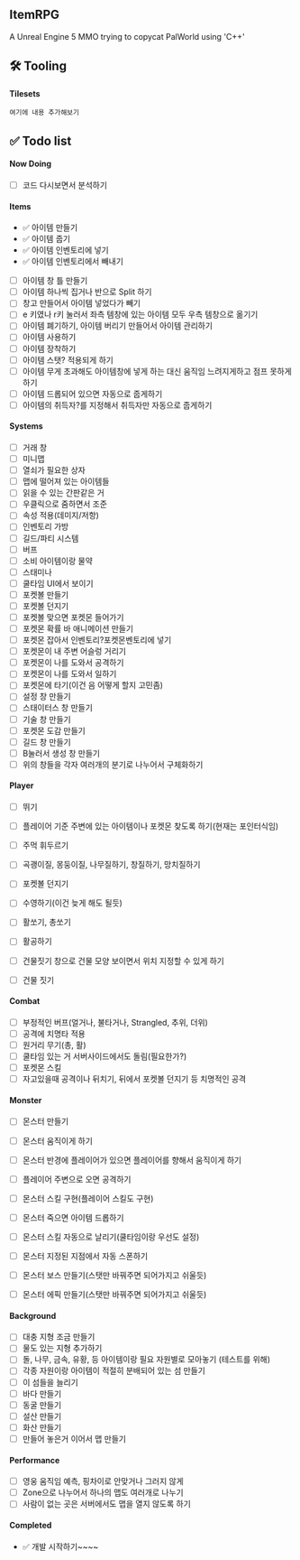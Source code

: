 ## ItemRPG

A Unreal Engine 5 MMO trying to copycat PalWorld using 'C++'

## 🛠️ Tooling

#### Tilesets


```bash
여기에 내용 추가해보기
```

## ✅ Todo list

#### Now Doing
- [ ] 코드 다시보면서 분석하기


#### Items

- ✅ 아이템 만들기
- ✅ 아이템 줍기
- ✅ 아이템 인벤토리에 넣기
- ✅ 아이템 인벤토리에서 빼내기
- [ ] 아이템 창 틀 만들기
- [ ] 아이템 하나씩 집거나 반으로 Split 하기
- [ ] 창고 만들어서 아이템 넣었다가 빼기
- [ ] e 키였나 r키 눌러서 좌측 템창에 있는 아이템 모두 우측 템창으로 옮기기
- [ ] 아이템 폐기하기, 아이템 버리기 만들어서 아이템 관리하기
- [ ] 아이템 사용하기
- [ ] 아이템 장착하기
- [ ] 아이템 스탯? 적용되게 하기
- [ ] 아이템 무게 초과해도 아이템창에 넣게 하는 대신 움직임 느려지게하고 점프 못하게 하기
- [ ] 아이템 드롭되어 있으면 자동으로 줍게하기
- [ ] 아이템의 취득자?를 지정해서 취득자만 자동으로 줍게하기

#### Systems 

- [ ] 거래 창
- [ ] 미니맵
- [ ] 열쇠가 필요한 상자
- [ ] 맵에 떨어져 있는 아이템들
- [ ] 읽을 수 있는 간판같은 거
- [ ] 우클릭으로 줌하면서 조준
- [ ] 속성 적용(데미지/저항)
- [ ] 인벤토리 가방
- [ ] 길드/파티 시스템
- [ ] 버프
- [ ] 소비 아이템이랑 물약
- [ ] 스태미나
- [ ] 쿨타임 UI에서 보이기
- [ ] 포켓볼 만들기
- [ ] 포켓볼 던지기
- [ ] 포켓볼 맞으면 포켓몬 들어가기
- [ ] 포켓몬 확률 바 애니메이션 만들기
- [ ] 포켓몬 잡아서 인벤토리?포켓몬벤토리에 넣기
- [ ] 포켓몬이 내 주변 어슬렁 거리기
- [ ] 포켓몬이 나를 도와서 공격하기
- [ ] 포켓몬이 나를 도와서 일하기
- [ ] 포켓몬에 타기(이건 음 어떻게 할지 고민좀)
- [ ] 설정 창 만들기
- [ ] 스태이터스 창 만들기
- [ ] 기술 창 만들기
- [ ] 포켓몬 도감 만들기
- [ ] 길드 창 만들기
- [ ] B눌러서 생성 창 만들기
- [ ] 위의 창들을 각자 여러개의 분기로 나누어서 구체화하기

#### Player
- [ ] 뛰기
- [ ] 플레이어 기준 주변에 있는 아이템이나 포켓몬 찾도록 하기(현재는 포인터식임)
- [ ] 주먹 휘두르기
- [ ] 곡괭이질, 몽둥이질, 나무질하기, 창질하기, 망치질하기
- [ ] 포켓볼 던지기
- [ ] 수영하기(이건 늦게 해도 될듯)
- [ ] 활쏘기, 총쏘기
- [ ] 활공하기
- [ ] 건물짓기 창으로 건물 모양 보이면서 위치 지정할 수 있게 하기
- [ ] 건물 짓기


#### Combat

- [ ] 부정적인 버프(얼거나, 불타거나, Strangled, 추위, 더위)
- [ ] 공격에 치명타 적용
- [ ] 원거리 무기(총, 활)
- [ ] 쿨타임 있는 거 서버사이드에서도 돌림(필요한가?)
- [ ] 포켓몬 스킬
- [ ] 자고있을때 공격이나 뒤치기, 뒤에서 포켓볼 던지기 등 치명적인 공격

#### Monster
- [ ] 몬스터 만들기
- [ ] 몬스터 움직이게 하기
- [ ] 몬스터 반경에 플레이어가 있으면 플레이어를 향해서 움직이게 하기
- [ ] 플레이어 주변으로 오면 공격하기
- [ ] 몬스터 스킬 구현(플레이어 스킬도 구현)
- [ ] 몬스터 죽으면 아이템 드롭하기
- [ ] 몬스터 스킬 자동으로 날리기(쿨타임이랑 우선도 설정)
- [ ] 몬스터 지정된 지점에서 자동 스폰하기
- [ ] 몬스터 보스 만들기(스탯만 바꿔주면 되어가지고 쉬울듯)
- [ ] 몬스터 에픽 만들기(스탯만 바꿔주면 되어가지고 쉬울듯)


#### Background
- [ ] 대충 지형 조금 만들기
- [ ] 물도 있는 지형 추가하기
- [ ] 돌, 나무, 금속, 유황, 등 아이템이랑 필요 자원별로 모아놓기 (테스트를 위해)
- [ ] 각종 자원이랑 아이템이 적절히 분배되어 있는 섬 만들기
- [ ] 이 섬들을 늘리기
- [ ] 바다 만들기
- [ ] 동굴 만들기
- [ ] 설산 만들기
- [ ] 화산 만들기
- [ ] 만들어 놓은거 이어서 맵 만들기

#### Performance

- [ ] 영웅 움직임 예측, 핑차이로 안맞거나 그러지 않게
- [ ] Zone으로 나누어서 하나의 맵도 여러개로 나누기
- [ ] 사람이 없는 곳은 서버에서도 맵을 열지 않도록 하기

#### Completed

- ✅ 개발 시작하기~~~~
